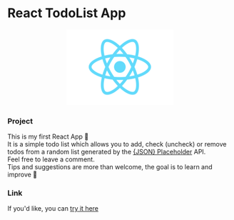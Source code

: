 # React TodoList App

<p align="center">
  <img width="240" src="react-logo.png">
</p>

### Project
This is my first React App :tada:  
It is a simple todo list which allows you to add, check (uncheck) or remove todos from a random list generated by the [{JSON} Placeholder](https://jsonplaceholder.typicode.com/) API.  
Feel free to leave a comment.  
Tips and suggestions are more than welcome, the goal is to learn and improve :rocket:  

### Link
If you'd like, you can [try it here](https://epictete.github.io/react-todo/)